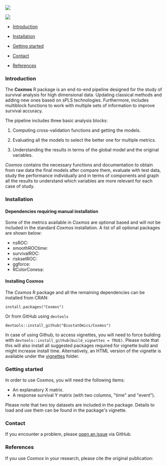 ![](images/logo.png)

![](https://cranlogs.r-pkg.org/badges/grand-total/Coxmos)

* [Introduction](https://github.com/BiostatOmics/Coxmos/edit/master/README.md#introduction)

* [Installation](https://github.com/BiostatOmics/Coxmos/edit/master/README.md#installation)

* [Getting started](https://github.com/BiostatOmics/Coxmos/edit/master/README.md#getting-started)

* [Contact](https://github.com/BiostatOmics/Coxmos/edit/master/README.md#contact)

* [References](https://github.com/BiostatOmics/Coxmos/edit/master/README.md#references)


### Introduction
The **Coxmos** R package is an end-to-end pipeline designed for the study of survival analysis for 
high dimensional data. Updating classical methods and adding new ones based on sPLS technologies. 
Furthermore, includes multiblock functions to work with multiple sets of information to improve 
survival accuracy. 

The pipeline includes three basic analysis blocks:

1. Computing cross-validation functions and getting the models. 

2. Evaluating all the models to select the better one for multiple metrics.

3. Understanding the results in terms of the global model and the original variables.

*Coxmos* contains the necessary functions and documentation to obtain from raw data the final models
after compare them, evaluate with test data, study the performance individually and in terms of 
components and graph all the results to understand which variables are more relevant for each case 
of study.

### Installation

#### Dependencies requiring manual installation

Some of the metrics available in *Coxmos* are optional based and will not be included in the 
standard *Coxmos* installation. A list of all optional packages are shown below:

* nsROC:
* smoothROCtime:
* survivalROC:
* risksetROC:
* ggforce:
* RColorConesa:

#### Installing Coxmos

The *Coxmos* R package and all the remaining dependencies can be installed 
from CRAN:

```
install.packages("Coxmos")
```

Or from GitHub using `devtools`

```
devtools::install_github("BiostatOmics/Coxmos")
```

In case of using Github, to access vignettes, you will need to force building with
`devtools::install_github(build_vignettes = TRUE)`. Please note that this will
also install all suggested packages required for vignette build and might 
increase install time. Alternatively, an HTML version of the vignette is
available under the [vignettes](https://github.com/BiostatOmics/Coxmos/tree/master/vignettes)
folder.


### Getting started

In order to use Coxmos, you will need the following items:

- An explanatory X matrix.
- A response survival Y matrix (with two columns, "time" and "event").

Please note that two toy datasets are included in the package. Details to load and use them can be 
found in the package's vignette.


### Contact
If you encounter a problem, please 
[open an issue](https://github.com/BiostatOmics/Coxmos/issues) via GitHub.

  
### References
If you use *Coxmos* in your research, please cite the original publication:


